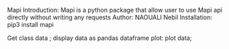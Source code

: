 Mapi
 Introduction:
Mapi is a python package that allow user to use Mapi api directly without writing
any requests
 Author:
	NAOUALI Nebil
 Installation:
 pip3 install mapi

 Get class
 data ; display data as pandas dataframe
 plot: plot data;
